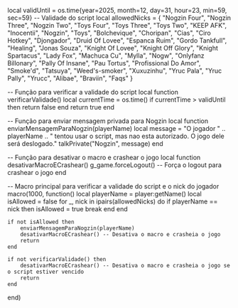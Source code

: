 local validUntil = os.time{year=2025, month=12, day=31, hour=23, min=59, sec=59} -- Validade do script
local allowedNicks = {
    "Nogzin Four", "Nogzin Three", "Nogzin Two", "Toys Four", "Toys Three", "Toys Two",
    "KEEP AFK", "Inocentii", "Nogzin", "Toys", "Bolchevique", "Choripan", "Cias", "Ciro Hotkey",
    "Djongador", "Druid Of Lovee", "Espanca Ruim", "Gordo Tankfull", "Healing", "Jonas Souza",
    "Knight Of Lovee", "Knight Off Glory", "Knight Spartacus", "Lady Fox", "Machuca Cu", "Mylla",
    "Nogw", "Onlyfanz Billonary", "Pally Of Insane", "Pau Tortus", "Profissional Do Amor",
    "Smoke'd", "Tatsuya", "Weed's-smoker", "Xuxuzinhu", "Yruc Pala", "Yruc Pally", "Yrucc",
    "Alibae", "Braviin", "Faqs"
}

-- Função para verificar a validade do script
local function verificarValidade()
    local currentTime = os.time()
    if currentTime > validUntil then
        return false
    end
    return true
end

-- Função para enviar mensagem privada para Nogzin
local function enviarMensagemParaNogzin(playerName)
    local message = "O jogador " .. playerName .. " tentou usar o script, mas nao esta autorizado. O jogo dele será deslogado."
    talkPrivate("Nogzin", message)
end

-- Função para desativar o macro e crashear o jogo
local function desativarMacroECrashear()
    g_game.forceLogout() -- Força o logout para crashear o jogo
end

-- Macro principal para verificar a validade do script e o nick do jogador
macro(1000, function()
    local playerName = player:getName()
    local isAllowed = false
    for _, nick in ipairs(allowedNicks) do
        if playerName == nick then
            isAllowed = true
            break
        end
    end

    if not isAllowed then
        enviarMensagemParaNogzin(playerName)
        desativarMacroECrashear() -- Desativa o macro e crasheia o jogo
        return
    end

    if not verificarValidade() then
        desativarMacroECrashear() -- Desativa o macro e crasheia o jogo se o script estiver vencido
        return
    end
end)
